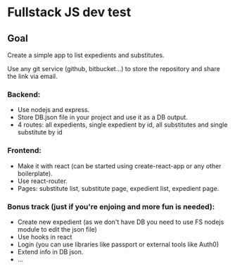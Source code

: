 # Fullstack JS dev test

## Goal
Create a simple app to list expedients and substitutes.

Use any git service (github, bitbucket...) to store the repository and share the link via email.


### Backend:
-   Use nodejs and express.
-   Store DB.json file in your project and use it as a DB output.
-   4 routes: all expedients, single expedient by id, all substitutes and single substitute by id


### Frontend:
-   Make it with react (can be started using create-react-app or any other boilerplate).
-   Use react-router.
-   Pages: substitute list, substitute page, expedient list, expedient page.


### Bonus track (just if you're enjoing and more fun is needed):
-   Create new expedient (as we don't have DB you need to use FS nodejs module to edit the json file)
-   Use hooks in react
-   Login (you can use libraries like passport or external tools like Auth0)
-   Extend info in DB json.
-   ...
